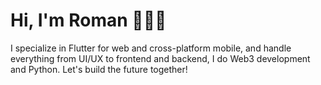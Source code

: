 # Hi, I'm Roman 👋👨‍💻
I specialize in Flutter for web and cross-platform mobile, and handle everything from UI/UX to frontend and backend, I do Web3 development and Python. Let's build the future together!
